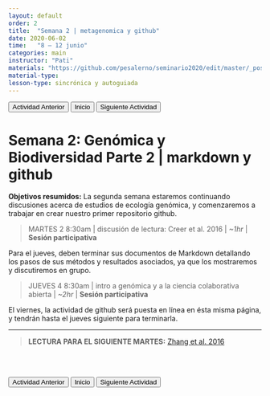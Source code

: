 ```yaml
---
layout: default
order: 2
title:  "Semana 2 | metagenomica y github"
date: 2020-06-02
time:   "8 – 12 junio"
categories: main
instructor: "Pati"
materials: "https://github.com/pesalerno/seminario2020/edit/master/_posts/2020-06-02-2_Semana_2.md"
material-type: 
lesson-type: sincrónica y autoguiada
---
```


<a href="https://pesalerno.github.io/seminario2020/main/2020/06/01/1_Semana_1.html"><button>Actividad Anterior</button></a>		<a href="https://pesalerno.github.io/seminario2020/"><button>Inicio</button></a>    <a href="https://pesalerno.github.io/seminario2020/main/2020/06/03/3_Semana_3.html"><button>Siguiente Actividad</button></a>


# Semana 2: Genómica y Biodiversidad Parte 2 | markdown y github

**Objetivos resumidos:** La segunda semana estaremos continuando discusiones acerca de  estudios de ecología genómica, y comenzaremos a trabajar en crear nuestro primer repositorio github. 


> MARTES 2 8:30am | discusión de lectura: Creer et al. 2016 | *~1hr* | **Sesión participativa**

Para el jueves, deben terminar sus documentos de Markdown detallando los pasos de sus métodos y resultados asociados, ya que los mostraremos y discutiremos en grupo.
 
> JUEVES 4 8:30am | intro a genómica y a la ciencia colaborativa abierta | *~2hr* | **Sesión participativa**

El viernes, la actividad de github será puesta en línea en ésta misma página, y tendrán hasta el jueves siguiente para terminarla. 


--------------

> **LECTURA PARA EL SIGUIENTE MARTES:** [Zhang et al. 2016]()

<br><br>

<a href="https://pesalerno.github.io/seminario2020/main/2020/06/01/1_Semana_1.html"><button>Actividad Anterior</button></a>		<a href="https://pesalerno.github.io/seminario2020/"><button>Inicio</button></a>    <a href="https://pesalerno.github.io/seminario2020/main/2020/06/03/3_Semana_3.html"><button>Siguiente Actividad</button></a>



